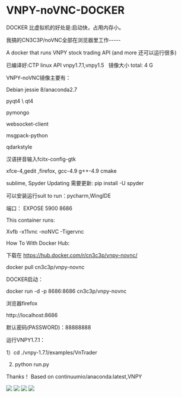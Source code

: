 # VNPY-noVNC-DOCKER

DOCKER 比虚拟机的好处是:启动快，占用内存小。

我搞的CN3C3P/noVNC全部在浏览器里工作-----

A docker that runs VNPY stock trading API (and more 还可以运行很多)

已编译好:CTP linux API vnpy1.7.1,vnpy1.5   镜像大小 total: 4 G

VNPY-noVNC镜像主要有：

Debian jessie 8/anaconda2.7

pyqt4 \ qt4

pymongo

websocket-client

msgpack-python

qdarkstyle

汉语拼音输入fcitx-config-gtk

xfce-4,gedit ,firefox, gcc-4.9 g++-4.9 cmake

sublime,
Spyder Updating 需要更新: pip install -U spyder

可以安装运行suit to run：pycharm,WingIDE

端口： EXPOSE 5900 8686

This container runs:

Xvfb -x11vnc -noNVC -Tigervnc

How To With Docker Hub:

下载在  https://hub.docker.com/r/cn3c3p/vnpy-novnc/

docker pull cn3c3p/vnpy-novnc

DOCKER启动：

docker run -d -p 8686:8686 cn3c3p/vnpy-novnc

浏览器firefox

http://localhost:8686

默认密码(PASSWORD)：88888888

运行VNPY1.7.1：

1）cd ./vnpy-1.7.1/examples/VnTrader

2) python run.py


Thanks！ Based on continuumio/anaconda:latest,VNPY

<img src="https://github.com/cn3c3p/VNPY-noVNC-DOCKER/blob/master/34d5393b55dc%200%20%20%20noVNC(4).jpg">

<img src="https://github.com/cn3c3p/VNPY-noVNC-DOCKER/blob/master/34d5393b55dc%200%20%20%20noVNC(3).jpg">

<img src="https://github.com/cn3c3p/VNPY-noVNC-DOCKER/blob/master/6ef80dd86a51%200%20%20%20noVNC(1).jpg">

<img src="https://github.com/cn3c3p/VNPY-noVNC-DOCKER/blob/master/cn3c3p-novnc.jpg">
